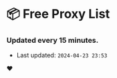 # :package: Free Proxy List
### Updated every 15 minutes.

- Last updated: `2024-04-23 23:53`

:heart:
